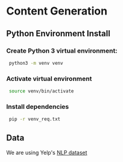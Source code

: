 # Content Generation

## Python Environment Install 

### Create Python 3 virtual environment:
```sh
 python3 -m venv venv
```
### Activate virtual environment
```sh
 source venv/bin/activate
```
### Install dependencies 
```sh
 pip -r venv_req.txt
```

## Data
We are using Yelp's [NLP dataset](https://www.yelp.com/dataset)